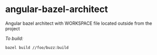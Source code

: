 # angular-bazel-architect
Angular bazel architect with WORKSPACE file located outside from the project

*To build:*

```
bazel build //foo/buzz:build
```